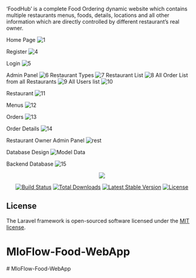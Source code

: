 ‘FoodHub’ is a complete Food Ordering dynamic website which contains multiple restaurants menus, foods, details, locations and all other information which are directly controlled by different restaurant’s real owner. 

Home Page
![1](https://user-images.githubusercontent.com/15268903/57193549-334ffd80-6f5e-11e9-8beb-5027dd16803d.jpg)

Register
![4](https://user-images.githubusercontent.com/15268903/57193555-3e0a9280-6f5e-11e9-9666-5d551caabaa7.jpg)

Login
![5](https://user-images.githubusercontent.com/15268903/57193557-3ea32900-6f5e-11e9-9565-bdd15f391dc5.jpg)

Admin Panel
![6](https://user-images.githubusercontent.com/15268903/57193558-3fd45600-6f5e-11e9-89a9-ef75d03feee9.jpg)
Restaurant Types
![7](https://user-images.githubusercontent.com/15268903/57193560-41058300-6f5e-11e9-8f98-9a2a626a32e5.jpg)
Restaurant List
![8](https://user-images.githubusercontent.com/15268903/57193561-419e1980-6f5e-11e9-935c-1fec6086c600.jpg)
All Order List from all Restaurants
![9](https://user-images.githubusercontent.com/15268903/57193562-4236b000-6f5e-11e9-9df0-fcf4d1fee36c.jpg)
All Users list
![10](https://user-images.githubusercontent.com/15268903/57193563-4367dd00-6f5e-11e9-850a-421e25b0d00d.jpg)

Restaurant
![11](https://user-images.githubusercontent.com/15268903/57193564-44990a00-6f5e-11e9-9553-c438b16d6848.jpg)

Menus
![12](https://user-images.githubusercontent.com/15268903/57193565-4531a080-6f5e-11e9-9187-55e98a1d3f8c.jpg)

Orders
![13](https://user-images.githubusercontent.com/15268903/57193566-45ca3700-6f5e-11e9-943d-7d5145d3a957.jpg)

Order Details
![14](https://user-images.githubusercontent.com/15268903/57193567-46fb6400-6f5e-11e9-9dda-05117ac0dde1.jpg)

Restaurant Owner Admin Panel
![rest](https://user-images.githubusercontent.com/15268903/57193574-4d89db80-6f5e-11e9-93c9-b4f1b741637a.jpg)

Database Design
![Model Data](https://user-images.githubusercontent.com/15268903/57193571-4a8eeb00-6f5e-11e9-8747-6e74bc3ff50f.jpg)

Backend Database
![15](https://user-images.githubusercontent.com/15268903/57193568-482c9100-6f5e-11e9-84bb-3e9075bc30fe.jpg)




<p align="center"><img src="https://laravel.com/assets/img/components/logo-laravel.svg"></p>

<p align="center">
<a href="https://travis-ci.org/laravel/framework"><img src="https://travis-ci.org/laravel/framework.svg" alt="Build Status"></a>
<a href="https://packagist.org/packages/laravel/framework"><img src="https://poser.pugx.org/laravel/framework/d/total.svg" alt="Total Downloads"></a>
<a href="https://packagist.org/packages/laravel/framework"><img src="https://poser.pugx.org/laravel/framework/v/stable.svg" alt="Latest Stable Version"></a>
<a href="https://packagist.org/packages/laravel/framework"><img src="https://poser.pugx.org/laravel/framework/license.svg" alt="License"></a>
</p>

## License

The Laravel framework is open-sourced software licensed under the [MIT license](https://opensource.org/licenses/MIT).
# MloFlow-Food-WebApp
#   M l o F l o w - F o o d - W e b A p p  
 
